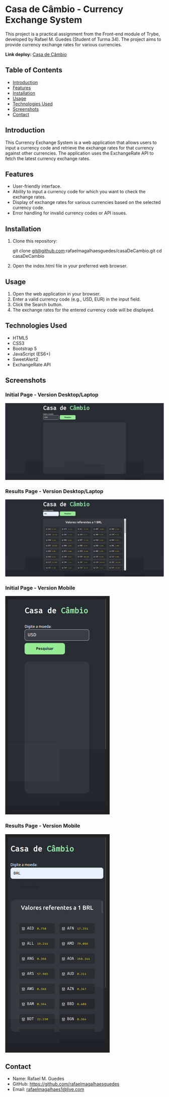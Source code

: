 # Casa de Câmbio - Currency Exchange System

This project is a practical assignment from the Front-end module of Trybe, developed by Rafael M. Guedes (Student of Turma 34). The project aims to provide currency exchange rates for various currencies.

**Link deploy:** <a href="https://casa-de-cambios-rafaelmagalhaesguedes.vercel.app/">Casa de Câmbio</a>

## Table of Contents

- [Introduction](#introduction)
- [Features](#features)
- [Installation](#installation)
- [Usage](#usage)
- [Technologies Used](#technologies-used)
- [Screenshots](#screenshots)
- [Contact](#contact)

## Introduction

This Currency Exchange System is a web application that allows users to input a currency code and retrieve the exchange rates for that currency against other currencies. The application uses the ExchangeRate API to fetch the latest currency exchange rates.

## Features

- User-friendly interface.
- Ability to input a currency code for which you want to check the exchange rates.
- Display of exchange rates for various currencies based on the selected currency code.
- Error handling for invalid currency codes or API issues.

## Installation

1. Clone this repository:

   git clone git@github.com:rafaelmagalhaesguedes/casaDeCambio.git
   cd casaDeCambio

1. Open the index.html file in your preferred web browser.

## Usage

1. Open the web application in your browser.
2. Enter a valid currency code (e.g., USD, EUR) in the input field.
3. Click the Search button.
4. The exchange rates for the entered currency code will be displayed.

## Technologies Used

- HTML5
- CSS3
- Bootstrap 5
- JavaScript (ES6+)
- SweetAlert2
- ExchangeRate API

## Screenshots

### Initial Page - Version Desktop/Laptop
![Homepage](https://github.com/rafaelmagalhaesguedes/casaDeCambio/blob/main/src/assets/screen-system/home.png)

### Results Page - Version Desktop/Laptop
![Homepage](https://github.com/rafaelmagalhaesguedes/casaDeCambio/blob/main/src/assets/screen-system/result.png)

### Initial Page - Version Mobile
![Homepage](https://github.com/rafaelmagalhaesguedes/casaDeCambio/blob/main/src/assets/screen-system/home-mobile.png)

### Results Page - Version Mobile
![Homepage](https://github.com/rafaelmagalhaesguedes/casaDeCambio/blob/main/src/assets/screen-system/result-mobile.png)

## Contact

- Name: Rafael M. Guedes
- GitHub: https://github.com/rafaelmagalhaesguedes
- Email: rafaelmagalhaes1@live.com
